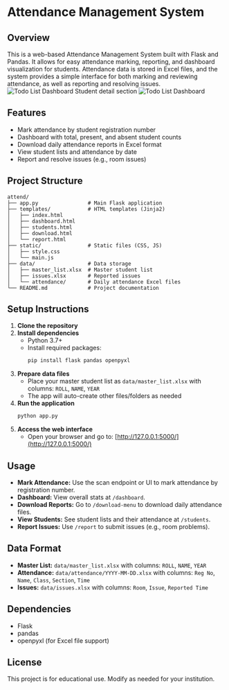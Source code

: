 # Attendance Management System

## Overview
This is a web-based Attendance Management System built with Flask and Pandas. It allows for easy attendance marking, reporting, and dashboard visualization for students. Attendance data is stored in Excel files, and the system provides a simple interface for both marking and reviewing attendance, as well as reporting and resolving issues.
![Todo List Dashboard](https://i.postimg.cc/rpZFNVcn/image.png)
Student detail section
![Todo List Dashboard](https://i.postimg.cc/k5LLCGmt/image.png)

## Features
- Mark attendance by student registration number
- Dashboard with total, present, and absent student counts
- Download daily attendance reports in Excel format
- View student lists and attendance by date
- Report and resolve issues (e.g., room issues)

## Project Structure
```
attend/
├── app.py                # Main Flask application
├── templates/            # HTML templates (Jinja2)
│   ├── index.html
│   ├── dashboard.html
│   ├── students.html
│   ├── download.html
│   └── report.html
├── static/               # Static files (CSS, JS)
│   ├── style.css
│   └── main.js
├── data/                 # Data storage
│   ├── master_list.xlsx  # Master student list
│   ├── issues.xlsx       # Reported issues
│   └── attendance/       # Daily attendance Excel files
└── README.md             # Project documentation
```

## Setup Instructions
1. **Clone the repository**
2. **Install dependencies**
   - Python 3.7+
   - Install required packages:
     ```bash
     pip install flask pandas openpyxl
     ```
3. **Prepare data files**
   - Place your master student list as `data/master_list.xlsx` with columns: `ROLL`, `NAME`, `YEAR`
   - The app will auto-create other files/folders as needed
4. **Run the application**
   ```bash
   python app.py
   ```
5. **Access the web interface**
   - Open your browser and go to: [http://127.0.0.1:5000/](http://127.0.0.1:5000/)

## Usage
- **Mark Attendance:** Use the scan endpoint or UI to mark attendance by registration number.
- **Dashboard:** View overall stats at `/dashboard`.
- **Download Reports:** Go to `/download-menu` to download daily attendance files.
- **View Students:** See student lists and their attendance at `/students`.
- **Report Issues:** Use `/report` to submit issues (e.g., room problems).

## Data Format
- **Master List:** `data/master_list.xlsx` with columns: `ROLL`, `NAME`, `YEAR`
- **Attendance:** `data/attendance/YYYY-MM-DD.xlsx` with columns: `Reg No`, `Name`, `Class`, `Section`, `Time`
- **Issues:** `data/issues.xlsx` with columns: `Room`, `Issue`, `Reported Time`

## Dependencies
- Flask
- pandas
- openpyxl (for Excel file support)

## License
This project is for educational use. Modify as needed for your institution. 
